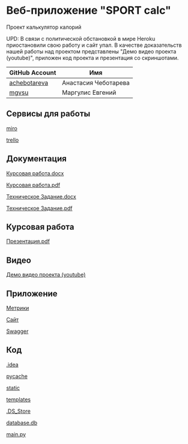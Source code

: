 # Веб-приложение "SPORT calc"
Проект калькулятор калорий

UPD: В связи с политической обстановкой в мире Heroku приостановили свою работу и сайт упал. В качестве доказательств нашей работы над проектом представлены "Демо видео проекта (youtube)", приложен код проекта и презентация со скриншотами.

| GitHub Account | Имя |
| ------ | ------ |
| [achebotareva](https://github.com/achebotareva) | Анастасия Чеботарева |
| [mgvsu](https://github.com/mgvsu) | Маргулис Евгений |

## Сервисы для работы
[miro](https://miro.com/app/board/o9J_lOrUdlg=/)

[trello](https://trello.com/b/pLWbmTCl/sportcalc)

## Документация
[Курсовая работа.docx](https://github.com/mgvsu/SPORT-calc/blob/main/TP_Kursovaya.docx)

[Курсовая работа.pdf](https://github.com/mgvsu/SPORT-calc/blob/main/TP_Kursovaya_2.pdf)

[Техническое Задание.docx](https://github.com/mgvsu/SPORT-calc/blob/main/TZ.docx)

[Техническое Задание.pdf](https://github.com/mgvsu/SPORT-calc/blob/main/TZ.pdf)


## Курсовая работа
[Презентация.pdf](https://github.com/mgvsu/SPORT-calc/blob/main/NTP_1.pdf)

## Видео
[Демо видео проекта (youtube)](https://youtu.be/dayGtzs4IQ0)

## Приложение
[Метрики](https://metrika.yandex.ru/dashboard?group=week&period=year&id=92603238)

[Сайт](https://ntproject.herokuapp.com/)

[Swagger](https://ntproject.herokuapp.com/swagger-ui.html)

## Код
[ .idea ]( https://github.com/mgvsu/SPORT-calc/tree/main/.idea )

[pycache]( https://github.com/mgvsu/SPORT-calc/tree/main/__pycache__ )

[ static ]( https://github.com/mgvsu/SPORT-calc/tree/main/static )

[ templates ]( https://github.com/mgvsu/SPORT-calc/tree/main/templates )

[ .DS_Store ]( https://github.com/mgvsu/SPORT-calc/blob/main/.DS_Store )

[ database.db ]( https://github.com/mgvsu/SPORT-calc/tree/main/database.db )

[ main.py ]( https://github.com/mgvsu/SPORT-calc#:~:text=6%20minutes%20ago-,main.py,-SPORT%20calc )


